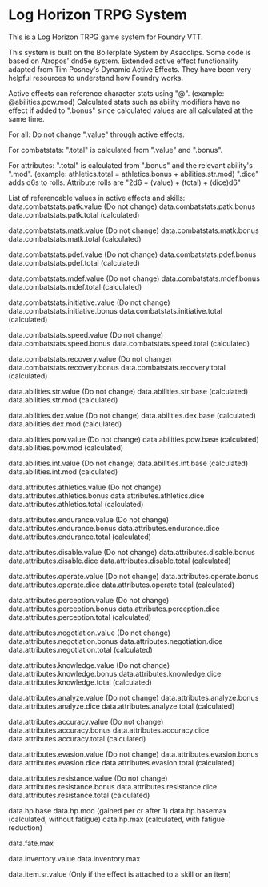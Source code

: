 # Log Horizon TRPG System

This is a Log Horizon TRPG game system for Foundry VTT.

This system is built on the Boilerplate System by Asacolips.
Some code is based on Atropos' dnd5e system.
Extended active effect functionality adapted from Tim Posney's Dynamic Active Effects.
They have been very helpful resources to understand how Foundry works.


Active effects can reference character stats using "@". (example: @abilities.pow.mod)
Calculated stats such as ability modifiers have no effect if added to ".bonus" since calculated values are all calculated at the same time.

For all:
Do not change ".value" through active effects.

For combatstats:
".total" is calculated from ".value" and ".bonus".

For attributes:
".total" is calculated from ".bonus" and the relevant ability's ".mod". (example: athletics.total = athletics.bonus + abilities.str.mod)
".dice" adds d6s to rolls. Attribute rolls are "2d6 + (value) + (total) + (dice)d6"


List of referencable values in active effects and skills:
data.combatstats.patk.value (Do not change)
data.combatstats.patk.bonus
data.combatstats.patk.total (calculated)

data.combatstats.matk.value (Do not change)
data.combatstats.matk.bonus
data.combatstats.matk.total (calculated)

data.combatstats.pdef.value (Do not change)
data.combatstats.pdef.bonus
data.combatstats.pdef.total (calculated)

data.combatstats.mdef.value (Do not change)
data.combatstats.mdef.bonus
data.combatstats.mdef.total (calculated)

data.combatstats.initiative.value (Do not change)
data.combatstats.initiative.bonus
data.combatstats.initiative.total (calculated)

data.combatstats.speed.value (Do not change)
data.combatstats.speed.bonus
data.combatstats.speed.total (calculated)

data.combatstats.recovery.value (Do not change)
data.combatstats.recovery.bonus
data.combatstats.recovery.total (calculated)

data.abilities.str.value (Do not change)
data.abilities.str.base (calculated)
data.abilities.str.mod (calculated)

data.abilities.dex.value (Do not change)
data.abilities.dex.base (calculated)
data.abilities.dex.mod (calculated)

data.abilities.pow.value (Do not change)
data.abilities.pow.base (calculated)
data.abilities.pow.mod (calculated)

data.abilities.int.value (Do not change)
data.abilities.int.base (calculated)
data.abilities.int.mod (calculated)


data.attributes.athletics.value (Do not change)
data.attributes.athletics.bonus
data.attributes.athletics.dice
data.attributes.athletics.total (calculated)

data.attributes.endurance.value (Do not change)
data.attributes.endurance.bonus
data.attributes.endurance.dice
data.attributes.endurance.total (calculated)

data.attributes.disable.value (Do not change)
data.attributes.disable.bonus
data.attributes.disable.dice
data.attributes.disable.total (calculated)

data.attributes.operate.value (Do not change)
data.attributes.operate.bonus
data.attributes.operate.dice
data.attributes.operate.total (calculated)

data.attributes.perception.value (Do not change)
data.attributes.perception.bonus
data.attributes.perception.dice
data.attributes.perception.total (calculated)

data.attributes.negotiation.value (Do not change)
data.attributes.negotiation.bonus
data.attributes.negotiation.dice
data.attributes.negotiation.total (calculated)

data.attributes.knowledge.value (Do not change)
data.attributes.knowledge.bonus
data.attributes.knowledge.dice
data.attributes.knowledge.total (calculated)

data.attributes.analyze.value (Do not change)
data.attributes.analyze.bonus
data.attributes.analyze.dice
data.attributes.analyze.total (calculated)

data.attributes.accuracy.value (Do not change)
data.attributes.accuracy.bonus
data.attributes.accuracy.dice
data.attributes.accuracy.total (calculated)

data.attributes.evasion.value (Do not change)
data.attributes.evasion.bonus
data.attributes.evasion.dice
data.attributes.evasion.total (calculated)

data.attributes.resistance.value (Do not change)
data.attributes.resistance.bonus
data.attributes.resistance.dice
data.attributes.resistance.total (calculated)


data.hp.base
data.hp.mod (gained per cr after 1)
data.hp.basemax (calculated, without fatigue)
data.hp.max  (calculated, with fatigue reduction)

data.fate.max

data.inventory.value
data.inventory.max

data.item.sr.value (Only if the effect is attached to a skill or an item)
